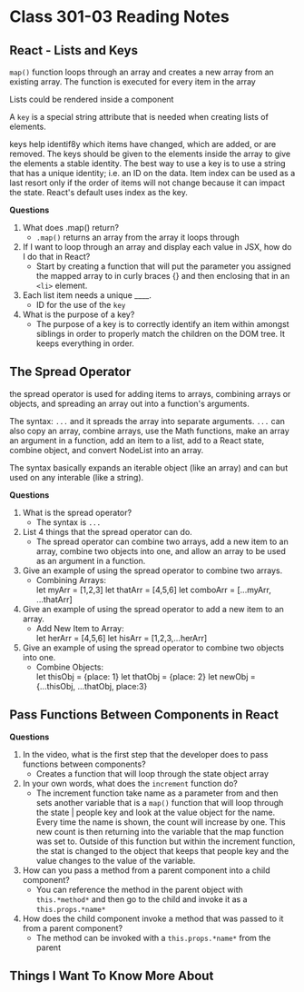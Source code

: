 # Class 301-03 Reading Notes

## React - Lists and Keys

`map()` function loops through an array and creates a new array from an existing array. The function is executed for every item in the array

Lists could be rendered inside a component

A `key` is a special string  attribute that is needed when creating lists of elements.

keys help identif8y which items have changed, which are added, or are removed. The keys should be given to the elements inside the array to give the elements a stable identity. The best way to use a key is to use a string that has a unique identity; i.e. an ID on the data. Item index can be used as a last resort only if the order of items will not change because it can impact the state. React's default uses index as the key.

**Questions**

1. What does .map() return?
    * `.map()` returns an array from the array it loops through
2. If I want to loop through an array and display each value in JSX, how do I do that in React?
    * Start by creating a function that will put the parameter you assigned the mapped array to in curly braces {} and then enclosing that in an `<li>` element.
3. Each list item needs a unique ____.
    * ID for the use of the `key`
4. What is the purpose of a key?
    * The purpose of a key is to correctly identify an item within amongst siblings in order to properly match the children on the DOM tree. It keeps everything in order.

## The Spread Operator

the spread operator is used for adding items to arrays, combining arrays or objects, and spreading an array out into a function's arguments.

The syntax: `...` and it spreads the array into separate arguments. `...` can also copy an array, combine arrays, use the Math functions, make an array an argument in a function, add an item to a list, add to a React state, combine object, and convert NodeList into an array.

The syntax basically expands an iterable object (like an array) and can but used on any interable (like a string).

**Questions**

1. What is the spread operator?
    * The syntax is `...`
2. List 4 things that the spread operator can do.
    * The spread operator can combine two arrays, add a new item to an array, combine two objects into one, and allow an array to be used as an argument in a function.
3. Give an example of using the spread operator to combine two arrays.
    * Combining Arrays:  
            let myArr = [1,2,3]
            let thatArr = [4,5,6]
            let comboArr = [...myArr, ...thatArr]
4. Give an example of using the spread operator to add a new item to an array.
    * Add New Item to Array:  
            let herArr = [4,5,6]
            let hisArr = [1,2,3,...herArr]
5. Give an example of using the spread operator to combine two objects into one.
    * Combine Objects:  
            let thisObj = {place: 1}
            let thatObj = {place: 2}
            let newObj = {...thisObj, ...thatObj, place:3}

## Pass Functions Between Components in React

**Questions**

1. In the video, what is the first step that the developer does to pass functions between components?
    * Creates a function that will loop through the state object array
2. In your own words, what does the `increment` function do?
    * The increment function take name as a parameter from and then sets another variable that is a `map()` function that will loop through the state | people key and look at the value object for the name. Every time the name is shown, the count will increase by one. This new count is then returning into the variable that the map function was set to. Outside of this function but within the increment function, the stat is changed to the object that keeps that people key and the value changes to the value of the variable.
3. How can you pass a method from a parent component into a child component?
    * You can reference the method in the parent object with `this.*method*` and then go to the child and invoke it as a `this.props.*name*`
4. How does the child component invoke a method that was passed to it from a parent component?
    * The method can be invoked with a `this.props.*name*` from the parent


## Things I Want To Know More About

